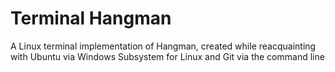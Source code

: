 # Terminal Hangman
A Linux terminal implementation of Hangman, created while reacquainting with Ubuntu via Windows Subsystem for Linux and Git via the command line

